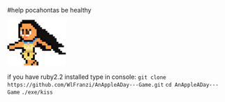 #help pocahontas be healthy

![action](./media/kisserin.png)

if you have ruby2.2 installed
type in console: 
`git clone https://github.com/WlFranzi/AnAppleADay---Game.git`
`cd AnAppleADay---Game`
`./exe/kiss`

